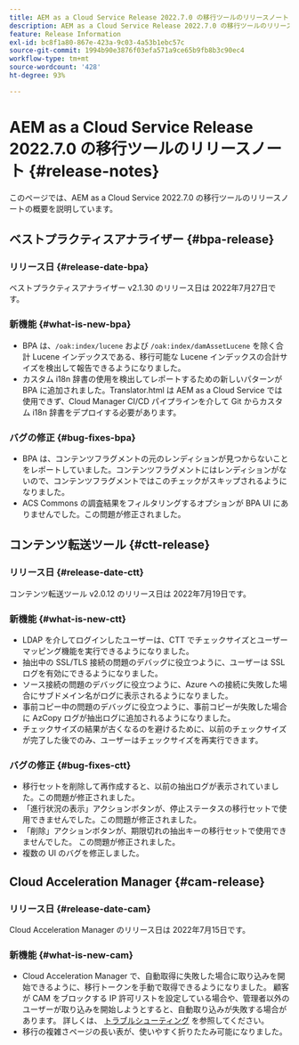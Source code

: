 ```yaml
---
title: AEM as a Cloud Service Release 2022.7.0 の移行ツールのリリースノート
description: AEM as a Cloud Service Release 2022.7.0 の移行ツールのリリースノート
feature: Release Information
exl-id: bc8f1a80-867e-423a-9c03-4a53b1ebc57c
source-git-commit: 1994b90e3876f03efa571a9ce65b9fb8b3c90ec4
workflow-type: tm+mt
source-wordcount: '428'
ht-degree: 93%

---
```


# AEM as a Cloud Service Release 2022.7.0 の移行ツールのリリースノート {#release-notes}

このページでは、AEM as a Cloud Service 2022.7.0 の移行ツールのリリースノートの概要を説明しています。

## ベストプラクティスアナライザー {#bpa-release}

### リリース日 {#release-date-bpa}

ベストプラクティスアナライザー v2.1.30 のリリース日は 2022年7月27日です。

### 新機能 {#what-is-new-bpa}

* BPA は、`/oak:index/lucene` および `/oak:index/damAssetLucene` を除く合計 Lucene インデックスである、移行可能な Lucene インデックスの合計サイズを検出して報告できるようになりました。
* カスタム i18n 辞書の使用を検出してレポートするための新しいパターンが BPA に追加されました。Translator.html は AEM as a Cloud Service では使用できず、Cloud Manager CI/CD パイプラインを介して Git からカスタム i18n 辞書をデプロイする必要があります。

### バグの修正 {#bug-fixes-bpa}

* BPA は、コンテンツフラグメントの元のレンディションが見つからないことをレポートしていました。コンテンツフラグメントにはレンディションがないので、コンテンツフラグメントではこのチェックがスキップされるようになりました。
* ACS Commons の調査結果をフィルタリングするオプションが BPA UI にありませんでした。この問題が修正されました。

## コンテンツ転送ツール {#ctt-release}

### リリース日 {#release-date-ctt}

コンテンツ転送ツール v2.0.12 のリリース日は 2022年7月19日です。

### 新機能 {#what-is-new-ctt}

* LDAP を介してログインしたユーザーは、CTT でチェックサイズとユーザーマッピング機能を実行できるようになりました。
* 抽出中の SSL/TLS 接続の問題のデバッグに役立つように、ユーザーは SSL ログを有効にできるようになりました。
* ソース接続の問題のデバッグに役立つように、Azure への接続に失敗した場合にサブドメイン名がログに表示されるようになりました。
* 事前コピー中の問題のデバッグに役立つように、事前コピーが失敗した場合に AzCopy ログが抽出ログに追加されるようになりました。
* チェックサイズの結果が古くなるのを避けるために、以前のチェックサイズが完了した後でのみ、ユーザーはチェックサイズを再実行できます。

### バグの修正 {#bug-fixes-ctt}

* 移行セットを削除して再作成すると、以前の抽出ログが表示されていました。この問題が修正されました。
* 「進行状況の表示」アクションボタンが、停止ステータスの移行セットで使用できませんでした。この問題が修正されました。
* 「削除」アクションボタンが、期限切れの抽出キーの移行セットで使用できませんでした。 この問題が修正されました。
* 複数の UI のバグを修正しました。

## Cloud Acceleration Manager {#cam-release}

### リリース日 {#release-date-cam}

Cloud Acceleration Manager のリリース日は 2022年7月15日です。

### 新機能 {#what-is-new-cam}

* Cloud Acceleration Manager で、自動取得に失敗した場合に取り込みを開始できるように、移行トークンを手動で取得できるようになりました。 顧客が CAM をブロックする IP 許可リストを設定している場合や、管理者以外のユーザーが取り込みを開始しようとすると、自動取り込みが失敗する場合があります。 詳しくは、 [トラブルシューティング](/help/journey-migration/content-transfer-tool/using-content-transfer-tool/ingesting-content.md#troubleshooting) を参照してください。
* 移行の複雑さページの長い表が、使いやすく折りたたみ可能になりました。
